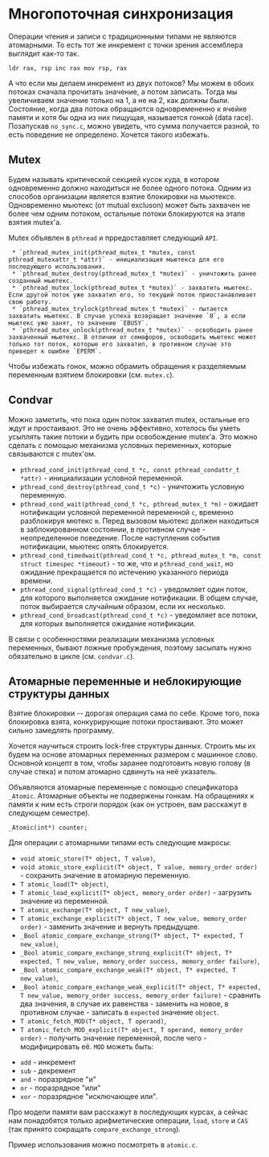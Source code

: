 # Многопоточная синхронизация

Операции чтения и записи с традиционными типами не являются атомарными. То есть тот же инкремент с точки зрения ассемблера выглядит как-то так.

``
ldr rax, rsp
inc rax
mov rsp, rax
``

А что если мы делаем инкремент из двух потоков? Мы можем в обоих потоках сначала прочитать значение, а потом записать. Тогда мы увеличиваем значение только на 1, а не на 2, как должны были. Состояние, когда два потока обращаются одновремененно к ячейке памяти и хотя бы одна из них пищущая, называется гонкой (data race). Позапускав `no_sync.c`, можно увидеть, что сумма получается разной, то есть поведение не определено. Хочется такого избежать.

## Mutex

Будем называть критической секцией кусок куда, в котором одновременно должно находиться не более одного потока. Одним из способов организации является взятие блокировки на мьютексе. Одновременно мьютекс (от mutual excluson) может быть захвачен не более чем одним потоком, остальные потоки блокируются на этапе взятия mutex'а. 

Mutex объявлен в `pthread` и прредоставляет следующий `API`.

```
 * `pthread_mutex_init(pthread_mutex_t *mutex, const pthread_mutexattr_t *attr)` - инициализация мьютекса для его последующего использования.
 * `pthread_mutex_destroy(pthread_mutex_t *mutex)` - уничтожить ранее созданный мьютекс.
 * `pthread_mutex_lock(pthread_mutex_t *mutex)` - захватить мьютекс. Если другой поток уже захватил его, то текущий поток приостанавливает свою работу.
 * `pthread_mutex_trylock(pthread_mutex_t *mutex)` - пытается захватить мьютекс. В случае успеха возвращает значение `0`, а если мьютекс уже занят, то значение `EBUSY`.
 * `pthread_mutex_unlock(pthread_mutex_t *mutex)` - освободить ранее захваченный мьютекс. В отличии от семафоров, освободить мьютекс может только тот поток, которые его захватил, в противном случае это приведет к ошибке `EPERM`.
```

Чтобы избежать гонок, можно обрамить обращения к разделяемым переменным взятием блокировки (см. `mutex.c`).

## Condvar

Можно заметить, что пока один поток захватил mutex, остальные его ждут и простаивают. Это не очень эффективно, хотелось бы уметь усыплять такие потоки и будить при освобождение mutex'а. Это можно сделать с помощью механизма условных переменных, которые связываются с mutex'ом.

* `pthread_cond_init(pthread_cond_t *c, const pthread_condattr_t *attr)` - инициализации условной переменной.
* `pthread_cond_destroy(pthread_cond_t *c)` - уничтожить условную переменную.
* `pthread_cond_wait(pthread_cond_t *c, pthread_mutex_t *m)` - ожидает нотификации условной переменной переменной `c`, временно разблокируя мютекс `m`. Перед вызовом мьютекс должен находиться в заблокированном состоянии, в противном случае - неопределенное поведение. После наступления события нотификации, мьютекс опять блокируется.
* `pthread_cond_timedwait(pthread_cond_t *c, pthread_mutex_t *m, const struct timespec *timeout)` - то же, что и `pthread_cond_wait`, но ожидание прекращается по истечению указанного периода времени.
* `pthread_cond_signal(pthread_cond_t *c)` - уведомляет один поток, для которого выполняется ожидание нотификации. В общем случае, поток выбирается случайным образом, если их несколько.
* `pthread_cond_broadcast(pthread_cond_t *c)` - уведомляет все потоки, для которых выполняется ожидание нотификации.

В связи с особенностями реализации механизма условных переменных, бывают ложные пробуждения, поэтому засыпать нужно обязательно в цикле (см. `condvar.c`).

## Атомарные переменные и неблокирующие структуры данных

Взятие блокировки -- дорогая операция сама по себе. Кроме того, пока блокировка взята, конкурирующие потоки простаивают. Это может сильно замедлять программу. 

Хочется научиться строить lock-free структуры данных. Строить мы их будем на основе атомарных переменных размером с машинное слово. Основной концепт в том, чтобы заранее подготовить новую голову (в случае стека) и потом атомарно сдвинуть на неё указатель.

Объявляются атомарные переменные с помощью спецификатора `_Atomic`. Атомарные объекты не подвержены гонкам. На обращениях к памяти к ним есть строги порядок (как он устроен, вам расскажут в следующем семестре).

```
_Atomic(int*) counter;
```

Для операции с атомарными типами есть следующие макросы:

 * `void atomic_store(T* object, T value)`,
 * `void atomic_store_explicit(T* object, T value, memory_order order)` - сохранить значение в атомарную переменную.
 * `T atomic_load(T* object)`,
 * `T atomic_load_explicit(T* object, memory_order order)` - загрузить значение из переменной.
 * `T atomic_exchange(T* object, T new_value)`,
 * `T atomic_exchange_explicit(T* object, T new_value, memory_order order)` - заменить значение и вернуть предыдущее.
 * `_Bool atomic_compare_exchange_strong(T* object, T* expected, T new_value)`,
 * `_Bool atomic_compare_exchange_strong_explicit(T* object, T* expected, T new_value, memory_order success, memory_order failure)`,
 * `_Bool atomic_compare_exchange_weak(T* object, T* expected, T new_value)`,
 * `_Bool atomic_compare_exchange_weak_explicit(T* object, T* expected, T new_value, memory_order success, memory_order failure)` - сравнить два значения, в случае их равенства - заменить на новое, в противном случае - записать в `expected` значение `object`.
 * `T atomic_fetch_MOD(T* object, T operand)`,
 * `T atomic_fetch_MOD_explicit(T* object, T operand, memory_order order)` - получить значение переменной, после чего - модифицировать её. `MOD` можеть быть:
  - `add` - инкремент
  - `sub` - декремент
  - `and` - поразрядное "и"
  - `or` - поразрядное "или"
  - `xor` - поразрядное "исключающее или".

Про модели памяти вам расскажут в последующих курсах, а сейчас нам понадобятся только арифметические операции, `load`, `store` и `CAS` (так принято сокращать `compare_exchange_strong`).
 
Пример использования можно посмотреть в `atomic.c`.
